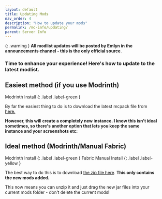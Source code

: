 ```yaml
---
layout: default
title: Updating Mods
nav_order: 4
description: "How to update your mods"
permalink: /mc-info/updating/
parent: Server Info
---
```


{: .warning }
**All modlist updates will be posted by Emlyn in the announcements channel - this is the only official source.**

### Time to enhance your experience! Here's how to update to the latest modlist.

## Easiest method (if you use Modrinth)
Modrinth Install
{: .label .label-green }

By far the easiest thing to do is to download the latest mcpack file from [here.](https://github.com/spacetwitter/spitter-mc/releases/download/v1.1.0/Spitter.Autumn.Fabric.Update1.1.1.0.mrpack)

**However, this will create a completely new instance. I know this isn't ideal sometimes, so there's another option that lets you keep the same instance and your screenshots etc:**

## Ideal method (Modrinth/Manual Fabric)
Modrinth Install
{: .label .label-green }
Fabric Manual Install
{: .label .label-yellow }


The best way to do this is to download [the zip file here](https://github.com/spacetwitter/spitter-mc/releases/download/v1.1.0/Spitter.Autumn.Fabric.Update1.1.1.0-ONLY-UPDATED.zip). **This only contains the new mods added.**

This now means you can unzip it and just drag the new jar files into your current mods folder - don't delete the current mods!

